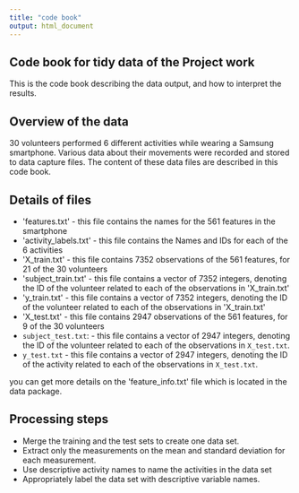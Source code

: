 ```yaml
---
title: "code book"
output: html_document
---
```


## Code book for tidy data of the Project work

This is the code book describing the data output, and how to interpret the results.

## Overview of the data

30 volunteers performed 6 different activities while wearing a Samsung smartphone. Various data about their movements were recorded and stored to data capture files. The content of these
data files are described in this code book.

## Details of files

* 'features.txt' 		- this file contains the names for the 561 features in the smartphone
* 'activity_labels.txt' 	- this file contains the Names and IDs for each of the 6 activities
* 'X_train.txt'			- this file contains 7352 observations of the 561 features, for 21 of the 30 volunteers
* 'subject_train.txt' 		- this file contains a vector of 7352 integers, denoting the ID of the volunteer related to each of the observations in 'X_train.txt'
* 'y_train.txt'			- this file contains a vector of 7352 integers, denoting the ID of the volunteer related to each of the observations in 'X_train.txt'
* 'X_test.txt'			- this file contains 2947 observations of the 561 features, for 9 of the 30 volunteers
* `subject_test.txt`: 		- this file contains a vector of 2947 integers, denoting the ID of the volunteer related to each of the observations in `X_test.txt`.
* `y_test.txt`			- this file contains a vector of 2947 integers, denoting the ID of the activity related to each of the observations in `X_test.txt`.

you can get more details on the 'feature_info.txt' file which is located in the data package.

## Processing steps

*    Merge the training and the test sets to create one data set.
*    Extract only the measurements on the mean and standard deviation for each measurement. 
*    Use descriptive activity names to name the activities in the data set
*    Appropriately label the data set with descriptive variable names. 

